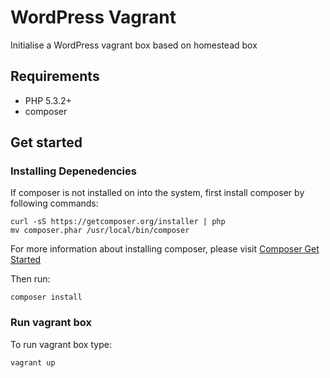# WordPress Vagrant

Initialise a WordPress vagrant box based on homestead box

## Requirements

- PHP 5.3.2+ 
- composer

## Get started

### Installing Depenedencies

If composer is not installed on into the system, first install composer by following commands:

```
curl -sS https://getcomposer.org/installer | php
mv composer.phar /usr/local/bin/composer
```

For more information about installing composer, please visit [Composer Get Started](https://getcomposer.org/doc/00-intro.md)

Then run:

```
composer install
````

### Run vagrant box

To run vagrant box type:

```
vagrant up
```
